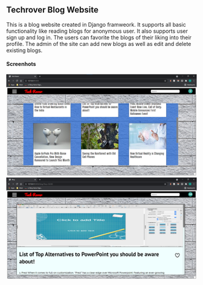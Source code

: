 ## Techrover Blog Website

This is a blog website created in Django framweork. It supports all basic functionality like reading blogs for anonymous user. It also supports user sign up and log in. The users can favorite the blogs of their liking into their profile. The admin of the site can add new blogs as well as edit and delete existing blogs.

#### Screenhots

![Screenshot 1](./screenshots/Screenshot1.png 'Screenshot 1')
<br>
![Screenshot 2](./screenshots/Screenshot2.png 'Screenshot 2')
